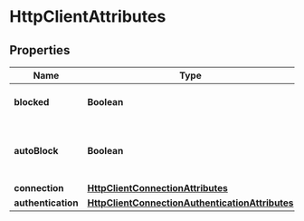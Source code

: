 # HttpClientAttributes

## Properties
Name | Type | Description | Notes
------------ | ------------- | ------------- | -------------
**blocked** | **Boolean** | Whether to block outbound connections on the repository | 
**autoBlock** | **Boolean** | Whether to auto-block outbound connections if remote peer is detected as unreachable/unresponsive | 
**connection** | [**HttpClientConnectionAttributes**](HttpClientConnectionAttributes.md) |  |  [optional]
**authentication** | [**HttpClientConnectionAuthenticationAttributes**](HttpClientConnectionAuthenticationAttributes.md) |  |  [optional]
